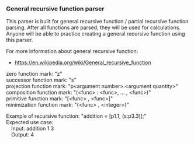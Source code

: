 ### General recursive function parser

This parser is built for general recursive function / partial recursive function parsing.
After all functions are parsed, they will be used for calculations.
Anyone will be able to practice creating a general recursive function using this parser.

For more information about general recursive function: 
 - https://en.wikipedia.org/wiki/General_recursive_function

zero function mark: "z"  
successor function mark: "s"  
projection function mark: "p&lt;argument number&gt;.&lt;argument quantity&gt;"  
composition function mark: "(&lt;func&gt; : &lt;func&gt;, ... , &lt;func&gt;)"  
primitive function mark: "[&lt;func&gt; , &lt;func&gt;]"  
minimization function mark: "{&lt;func&gt; , &lt;integer&gt;}"  

Example of recursive function: "addition = [p1.1, (s:p3.3)];"  
Expected use case:  
&emsp;Input: addition 1 3  
&emsp;Output: 4  